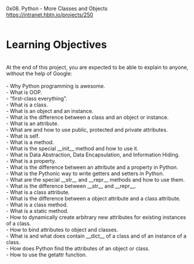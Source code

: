 0x08. Python - More Classes and Objects<br>
https://intranet.hbtn.io/projects/250<br>
<br>
# Learning Objectives<br>
<br>
At the end of this project, you are expected to be able to explain to anyone, without the help of Google:<br>
<br>
- Why Python programming is awesome.<br>
- What is OOP.<br>
- “first-class everything”.<br>
- What is a class.<br>
- What is an object and an instance.<br>
- What is the difference between a class and an object or instance.<br>
- What is an attribute.<br>
- What are and how to use public, protected and private attributes.<br>
- What is self.<br>
- What is a method.<br>
- What is the special __init__ method and how to use it.<br>
- What is Data Abstraction, Data Encapsulation, and Information Hiding.<br>
- What is a property.<br>
- What is the difference between an attribute and a property in Python.<br>
- What is the Pythonic way to write getters and setters in Python.<br>
- What are the special __str__ and __repr__ methods and how to use them.<br>
- What is the difference between __str__ and __repr__.<br>
- What is a class attribute.<br>
- What is the difference between a object attribute and a class attribute.<br>
- What is a class method.<br>
- What is a static method.<br>
- How to dynamically create arbitrary new attributes for existing instances of a class.<br>
- How to bind attributes to object and classes.<br>
- What is and what does contain __dict__ of a class and of an instance of a class.<br>
- How does Python find the attributes of an object or class.<br>
- How to use the getattr function.<br>
<br>
